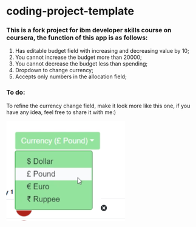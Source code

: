 # coding-project-template
<!-- when you run `npm install -s`, it will install and save those packages. -->
### This is a fork project for ibm developer skills course on coursera, the function of this app is as follows:
1. Has editable budget field with increasing and decreasing value by 10;
2. You cannot increase the budget more than 20000;
3. You cannot decrease the budget less than spending;
4. Dropdown to change currency;
5. Accepts only numbers in the allocation field;

### To do:
To refine the currency change field, make it look more like this one, if you have any idea, feel free to share it with me:)

![Image](./for-readme.png)
